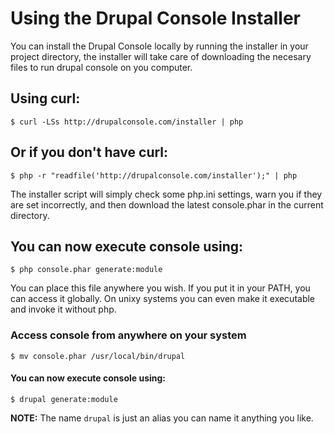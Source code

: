 # Using the Drupal Console Installer
You can install the Drupal Console locally by running the installer in your project directory, the installer will take care of downloading the necesary files to run drupal console on you computer.

## Using curl:
```
$ curl -LSs http://drupalconsole.com/installer | php
```
## Or if you don't have curl:
```
$ php -r "readfile('http://drupalconsole.com/installer');" | php
```

The installer script will simply check some php.ini settings, warn you if they are set incorrectly, and then download the latest console.phar in the current directory.


## You can now execute console using:
```
$ php console.phar generate:module
```

You can place this file anywhere you wish. If you put it in your PATH, you can access it globally. On unixy systems you can even make it executable and invoke it without php.

### Access console from anywhere on your system
```
$ mv console.phar /usr/local/bin/drupal
```

#### You can now execute console using:
```
$ drupal generate:module
```

**NOTE:** The name `drupal` is just an alias you can name it anything you like.
